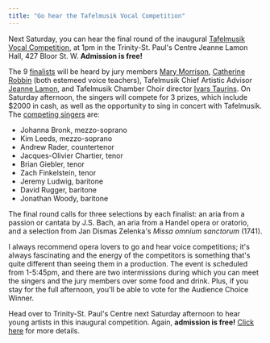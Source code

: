 ```yaml
---
title: "Go hear the Tafelmusik Vocal Competition"
---
```


Next Saturday, you can hear the final round of the inaugural [Tafelmusik Vocal Competition](http://www.tafelmusik.org/education/tafelmusik-vocal-competition), at 1pm in the Trinity-St. Paul's Centre Jeanne Lamon Hall, 427 Bloor St. W. **Admission is free!**

The 9 [finalists](http://www.tafelmusik.org/competition-finalists-biographies) will be heard by jury members [Mary Morrison](http://www.thecanadianencyclopedia.ca/en/article/mary-morrison-emc/), [Catherine Robbin](http://www.thecanadianencyclopedia.ca/en/article/catherine-robbin-emc/) (both estemeed voice teachers), Tafelmusik Chief Artistic Advisor [Jeanne Lamon](http://www.tafelmusik.org/about/bios/jeanne-lamon), and Tafelmusik Chamber Choir director [Ivars Taurins](http://www.tafelmusik.org/about/choir/bios/ivars-taurins). On Saturday afternoon, the singers will compete for 3 prizes, which include $2000 in cash, as well as the opportunity to sing in concert with Tafelmusik. The [competing singers](http://www.tafelmusik.org/competition-finalists-biographies) are:

- Johanna Bronk, mezzo-soprano
- Kim Leeds, mezzo-soprano
- Andrew Rader, countertenor
- Jacques-Olivier Chartier, tenor
- Brian Giebler, tenor
- Zach Finkelstein, tenor
- Jeremy Ludwig, baritone
- David Rugger, baritone
- Jonathan Woody, baritone

The final round calls for three selections by each finalist: an aria from a passion or cantata by J.S. Bach, an aria from a Handel opera or oratorio, and a selection from Jan Dismas Zelenka's *Missa omnium sanctorum* (1741).

I always recommend opera lovers to go and hear voice competitions; it's always fascinating and the energy of the competitors is something that's quite different than seeing them in a production. The event is scheduled from 1-5:45pm, and there are two intermissions during which you can meet the singers and the jury members over some food and drink. Plus, if you stay for the full afternoon, you'll be able to vote for the Audience Choice Winner.

Head over to Trinity-St. Paul's Centre next Saturday afternoon to hear young artists in this inaugural competition. Again, **admission is free!** [Click here](http://www.tafelmusik.org/education/tafelmusik-vocal-competition) for more details.
